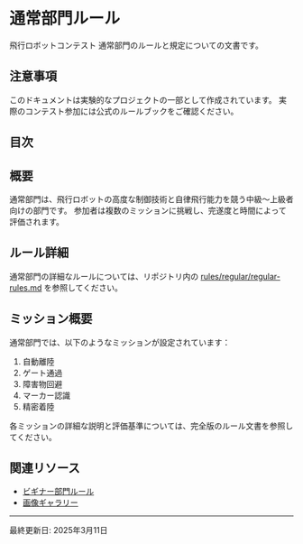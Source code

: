 # 通常部門ルール

飛行ロボットコンテスト 通常部門のルールと規定についての文書です。

## 注意事項

このドキュメントは実験的なプロジェクトの一部として作成されています。
実際のコンテスト参加には公式のルールブックをご確認ください。

## 目次

<!-- 目次は自動生成されます -->

## 概要

通常部門は、飛行ロボットの高度な制御技術と自律飛行能力を競う中級～上級者向けの部門です。
参加者は複数のミッションに挑戦し、完遂度と時間によって評価されます。

## ルール詳細

通常部門の詳細なルールについては、リポジトリ内の
[rules/regular/regular-rules.md](https://github.com/Yaaasoh/flying-robot-contest-rules-public/blob/main/rules/regular/)
を参照してください。

## ミッション概要

通常部門では、以下のようなミッションが設定されています：

1. 自動離陸
2. ゲート通過
3. 障害物回避
4. マーカー認識
5. 精密着陸

各ミッションの詳細な説明と評価基準については、完全版のルール文書を参照してください。

## 関連リソース

- [ビギナー部門ルール](../beginner/)
- [画像ギャラリー](../images/)

---

最終更新日: 2025年3月11日
